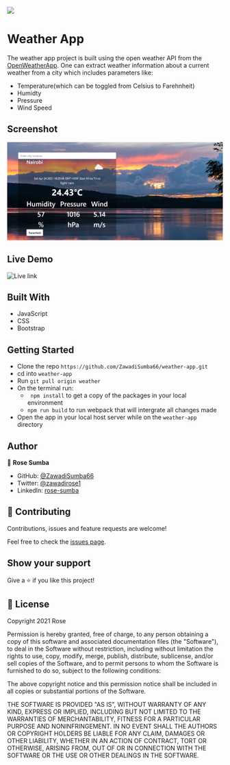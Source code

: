 ![](https://img.shields.io/badge/Microverse-blueviolet)
# Weather App
The weather app project is built using the  open weather API from the [OpenWeatherApp](https://openweathermap.org/current#data).
One can extract weather information about a current weather from a city which includes parameters like:

- Temperature(which can be toggled from Celsius to Farehnheit)
- Humidty
- Pressure
- Wind Speed

## Screenshot

![Weather App](src/assets/Screenshot.png)

## Live Demo

![Live link](https://zawadisumba66.github.io/weather-app/)

## Built With

- JavaScript
- CSS
- Bootstrap

## Getting Started

- Clone the repo `https://github.com/ZawadiSumba66/weather-app.git`
- cd into `weather-app`
- Run `git pull origin weather`
- On the terminal run:
  - `` npm install`` to get a copy of the packages in your local environment
  - ``npm run build`` to run webpack that will intergrate all changes made
- Open the app in your local host server while on the `weather-app` directory

## Author

👤 **Rose Sumba**

- GitHub: [@ZawadiSumba66](https://github.com/ZawadiSumba66)
- Twitter: [@zawadirose1](https://twitter.com/zawadirose1)
- LinkedIn: [rose-sumba](https://www.linkedin.com/in/rose-sumba-9b36401b5/)

## 🤝 Contributing

Contributions, issues and feature requests are welcome!

Feel free to check the [issues page](issues/).

## Show your support

Give a ⭐️ if you like this project!

## 📝 License

Copyright 2021 Rose

Permission is hereby granted, free of charge, to any person obtaining a copy of this software and associated documentation files (the "Software"), to deal in the Software without restriction, including without limitation the rights to use, copy, modify, merge, publish, distribute, sublicense, and/or sell copies of the Software, and to permit persons to whom the Software is furnished to do so, subject to the following conditions:

The above copyright notice and this permission notice shall be included in all copies or substantial portions of the Software.

THE SOFTWARE IS PROVIDED "AS IS", WITHOUT WARRANTY OF ANY KIND, EXPRESS OR IMPLIED, INCLUDING BUT NOT LIMITED TO THE WARRANTIES OF MERCHANTABILITY, FITNESS FOR A PARTICULAR PURPOSE AND NONINFRINGEMENT. IN NO EVENT SHALL THE AUTHORS OR COPYRIGHT HOLDERS BE LIABLE FOR ANY CLAIM, DAMAGES OR OTHER LIABILITY, WHETHER IN AN ACTION OF CONTRACT, TORT OR OTHERWISE, ARISING FROM, OUT OF OR IN CONNECTION WITH THE SOFTWARE OR THE USE OR OTHER DEALINGS IN THE SOFTWARE.
